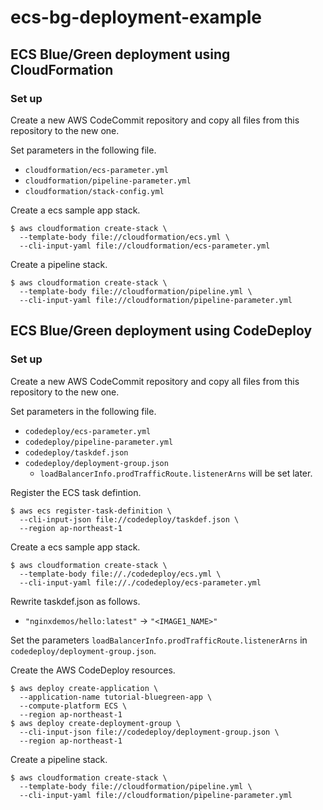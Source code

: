 # ecs-bg-deployment-example

## ECS Blue/Green deployment using CloudFormation

### Set up

Create a new AWS CodeCommit repository and copy all files from this repository to the new one.

Set parameters in the following file.

- `cloudformation/ecs-parameter.yml`
- `cloudformation/pipeline-parameter.yml`
- `cloudformation/stack-config.yml`

Create a ecs sample app stack.

```
$ aws cloudformation create-stack \
  --template-body file://cloudformation/ecs.yml \
  --cli-input-yaml file://cloudformation/ecs-parameter.yml
```

Create a pipeline stack.

```
$ aws cloudformation create-stack \
  --template-body file://cloudformation/pipeline.yml \
  --cli-input-yaml file://cloudformation/pipeline-parameter.yml
```

## ECS Blue/Green deployment using CodeDeploy

### Set up

Create a new AWS CodeCommit repository and copy all files from this repository to the new one.

Set parameters in the following file.

- `codedeploy/ecs-parameter.yml`
- `codedeploy/pipeline-parameter.yml`
- `codedeploy/taskdef.json`
- `codedeploy/deployment-group.json`
  - `loadBalancerInfo.prodTrafficRoute.listenerArns` will be set later.

Register the ECS task defintion.

```
$ aws ecs register-task-definition \
  --cli-input-json file://codedeploy/taskdef.json \
  --region ap-northeast-1
```

Create a ecs sample app stack.

```
$ aws cloudformation create-stack \
  --template-body file://./codedeploy/ecs.yml \
  --cli-input-yaml file://./codedeploy/ecs-parameter.yml
```

Rewrite taskdef.json as follows.

- `"nginxdemos/hello:latest"` -> `"<IMAGE1_NAME>"`

Set the parameters `loadBalancerInfo.prodTrafficRoute.listenerArns` in `codedeploy/deployment-group.json`.

Create the AWS CodeDeploy resources.

```
$ aws deploy create-application \
  --application-name tutorial-bluegreen-app \
  --compute-platform ECS \
  --region ap-northeast-1
$ aws deploy create-deployment-group \
  --cli-input-json file://codedeploy/deployment-group.json \
  --region ap-northeast-1
```

Create a pipeline stack.

```
$ aws cloudformation create-stack \
  --template-body file://cloudformation/pipeline.yml \
  --cli-input-yaml file://cloudformation/pipeline-parameter.yml
```
